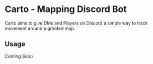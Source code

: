 # Carto - Mapping Discord Bot

Carto aims to give DMs and Players on Discord a simple way to track movement around a gridded map.

## Usage

_Coming Soon_
